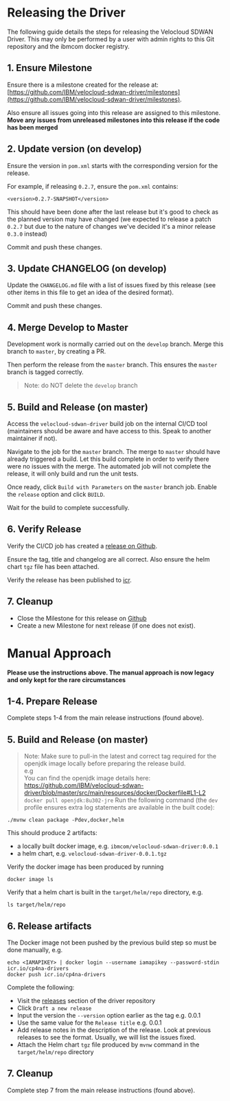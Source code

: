 # Releasing the Driver

The following guide details the steps for releasing the Velocloud SDWAN Driver. This may only be performed by a user with admin rights to this Git repository and the ibmcom docker registry.

## 1. Ensure Milestone

Ensure there is a milestone created for the release at: [https://github.com/IBM/velocloud-sdwan-driver/milestones](https://github.com/IBM/velocloud-sdwan-driver/milestones).

Also ensure all issues going into this release are assigned to this milestone. **Move any issues from unreleased milestones into this release if the code has been merged**

## 2. Update version (on develop)

Ensure the version in `pom.xml` starts with the corresponding version for the release.

For example, if releasing `0.2.7`, ensure the `pom.xml` contains:

```
<version>0.2.7-SNAPSHOT</version>
```

This should have been done after the last release but it's good to check as the planned version may have changed (we expected to release a patch `0.2.7` but due to the nature of changes we've decided it's a minor release `0.3.0` instead)

Commit and push these changes.

## 3. Update CHANGELOG (on develop)

Update the `CHANGELOG.md` file with a list of issues fixed by this release (see other items in this file to get an idea of the desired format).

Commit and push these changes.

## 4. Merge Develop to Master

Development work is normally carried out on the `develop` branch. Merge this branch to `master`, by creating a PR.

Then perform the release from the `master` branch. This ensures the `master` branch is tagged correctly.

> Note: do NOT delete the `develop` branch

## 5. Build and Release (on master)

Access the `velocloud-sdwan-driver` build job on the internal CI/CD tool (maintainers should be aware and have access to this. Speak to another maintainer if not).

Navigate to the job for the `master` branch. The merge to `master` should have already triggered a build. Let this build complete in order to verify there were no issues with the merge. The automated job will not complete the release, it will only build and run the unit tests.

Once ready, click `Build with Parameters` on the `master` branch job. Enable the `release` option and click `BUILD`.

Wait for the build to complete successfully.

## 6. Verify Release

Verify the CI/CD job has created a [release on Github](https://github.com/IBM/velocloud-sdwan-driver/releases).

Ensure the tag, title and changelog are all correct. Also ensure the helm chart `tgz` file has been attached.

Verify the release has been published to [icr](icr.io/cp4na-drivers).

## 7. Cleanup

- Close the Milestone for this release on [Github](https://github.com/IBM/velocloud-sdwan-driver/milestones)
- Create a new Milestone for next release (if one does not exist).

# Manual Approach

**Please use the instructions above. The manual approach is now legacy and only kept for the rare circumstances**

## 1-4. Prepare Release

Complete steps 1-4 from the main release instructions (found above).

## 5. Build and Release (on master)

> Note: Make sure to pull-in the latest and correct tag required for the openjdk image locally before preparing the release build.  
> e.g  
> You can find the openjdk image details here: https://github.com/IBM/velocloud-sdwan-driver/blob/master/src/main/resources/docker/Dockerfile#L1-L2  
> `docker pull openjdk:8u302-jre`
Run the following command (the `dev` profile ensures extra log statements are available in the built code):
```
./mvnw clean package -Pdev,docker,helm
```

This should produce 2 artifacts:
- a locally built docker image, e.g. `ibmcom/velocloud-sdwan-driver:0.0.1`
- a helm chart, e.g. `velocloud-sdwan-driver-0.0.1.tgz`

Verify the docker image has been produced by running
```
docker image ls
```

Verify that a helm chart is built in the `target/helm/repo` directory, e.g.
```
ls target/helm/repo
```

## 6. Release artifacts

The Docker image not been pushed by the previous build step so must be done manually, e.g.
```
echo <IAMAPIKEY> | docker login --username iamapikey --password-stdin icr.io/cp4na-drivers
docker push icr.io/cp4na-drivers
```

Complete the following:

- Visit the [releases](https://github.com/IBM/velocloud-sdwan-driver/releases) section of the driver repository
- Click `Draft a new release`
- Input the version the `--version` option earlier as the tag e.g. 0.0.1
- Use the same value for the `Release title` e.g. 0.0.1
- Add release notes in the description of the release. Look at previous releases to see the format. Usually, we will list the issues fixed.
- Attach the Helm chart `tgz` file produced by `mvnw` command in the `target/helm/repo` directory

## 7. Cleanup

Complete step 7 from the main release instructions (found above).